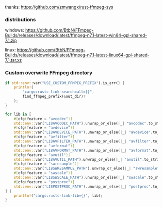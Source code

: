 thanks: https://github.com/zmwangx/rust-ffmpeg-sys

### distributions

windows: https://github.com/BtbN/FFmpeg-Builds/releases/download/latest/ffmpeg-n7.1-latest-win64-gpl-shared-7.1.zip

linux: https://github.com/BtbN/FFmpeg-Builds/releases/download/latest/ffmpeg-n7.1-latest-linux64-gpl-shared-7.1.tar.xz

### Custom overwrite FFmpeg directory

```rust
if std::env::var("USE_CUSTOM_FFMPEG_PREFIX").is_err() {
    println!(
        "cargo:rustc-link-search=all={}",
        find_ffmpeg_prefix(&out_dir)?
    );
}

for lib in [
    #[cfg(feature = "avcodec")]
    std::env::var("LIBAVCODEC_PATH").unwrap_or_else(|_| "avcodec".to_string()),
    #[cfg(feature = "avdevice")]
    std::env::var("LIBAVDEVICE_PATH").unwrap_or_else(|_| "avdevice".to_string()),
    #[cfg(feature = "avfilter")]
    std::env::var("LIBAVFILTER_PATH").unwrap_or_else(|_| "avfilter".to_string()),
    #[cfg(feature = "avformat")]
    std::env::var("LIBAVFORMAT_PATH").unwrap_or_else(|_| "avformat".to_string()),
    #[cfg(feature = "avutil")]
    std::env::var("LIBAVUTIL_PATH").unwrap_or_else(|_| "avutil".to_string()),
    #[cfg(feature = "swresample")]
    std::env::var("LIBSWRESAMPLE_PATH").unwrap_or_else(|_| "swresample".to_string()),
    #[cfg(feature = "swscale")]
    std::env::var("LIBSWSCALE_PATH").unwrap_or_else(|_| "swscale".to_string()),
    #[cfg(feature = "postproc")]
    std::env::var("LIBPOSTPROC_PATH").unwrap_or_else(|_| "postproc".to_string()),
] {
    println!("cargo:rustc-link-lib={}", lib);
}
```
